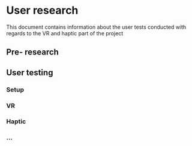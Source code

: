 # User research
This document contains information about the user tests conducted with regards to the VR and haptic part of the project

## Pre- research

## User testing

### Setup

### VR
### Haptic

### ...
